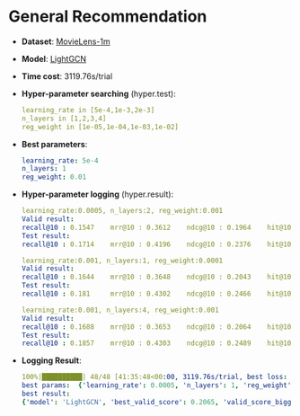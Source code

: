 # General Recommendation

- **Dataset**: [MovieLens-1m](../../md/ml-1m_general.md)

- **Model**: [LightGCN](https://recbole.io/docs/user_guide/model/general/lightgcn.html)

- **Time cost**: 3119.76s/trial

- **Hyper-parameter searching** (hyper.test):

  ```yaml
  learning_rate in [5e-4,1e-3,2e-3] 
  n_layers in [1,2,3,4] 
  reg_weight in [1e-05,1e-04,1e-03,1e-02]
  ```

- **Best parameters**:

  ```yaml
  learning_rate: 5e-4  
  n_layers: 1  
  reg_weight: 0.01
  ```

- **Hyper-parameter logging** (hyper.result):

  ```yaml
  learning_rate:0.0005, n_layers:2, reg_weight:0.001
  Valid result:
  recall@10 : 0.1547    mrr@10 : 0.3612    ndcg@10 : 0.1964    hit@10 : 0.6897    precision@10 : 0.1458
  Test result:
  recall@10 : 0.1714    mrr@10 : 0.4196    ndcg@10 : 0.2376    hit@10 : 0.7079    precision@10 : 0.1769

  learning_rate:0.001, n_layers:1, reg_weight:0.0001
  Valid result:
  recall@10 : 0.1644    mrr@10 : 0.3648    ndcg@10 : 0.2043    hit@10 : 0.7081    precision@10 : 0.152
  Test result:
  recall@10 : 0.181     mrr@10 : 0.4302    ndcg@10 : 0.2466    hit@10 : 0.7302    precision@10 : 0.183

  learning_rate:0.001, n_layers:4, reg_weight:0.001
  Valid result:
  recall@10 : 0.1688    mrr@10 : 0.3653    ndcg@10 : 0.2064    hit@10 : 0.7157    precision@10 : 0.1533
  Test result:
  recall@10 : 0.1857    mrr@10 : 0.4303    ndcg@10 : 0.2489    hit@10 : 0.735     precision@10 : 0.1846
  ```

- **Logging Result**:

  ```yaml
  100%|██████████| 48/48 [41:35:48<00:00, 3119.76s/trial, best loss: -0.2065]
  best params:  {'learning_rate': 0.0005, 'n_layers': 1, 'reg_weight': 0.01}
  best result: 
  {'model': 'LightGCN', 'best_valid_score': 0.2065, 'valid_score_bigger': True, 'best_valid_result': OrderedDict([('recall@10', 0.1659), ('mrr@10', 0.3687), ('ndcg@10', 0.2065), ('hit@10', 0.7098), ('precision@10', 0.1527)]), 'test_result': OrderedDict([('recall@10', 0.1823), ('mrr@10', 0.4312), ('ndcg@10', 0.2476), ('hit@10', 0.7316), ('precision@10', 0.1835)])}
  ```

